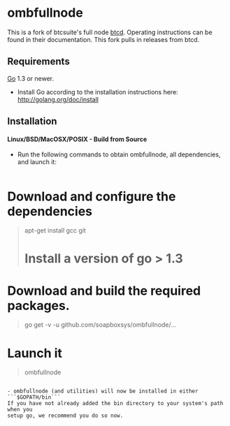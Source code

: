 ombfullnode
===========

This is a fork of btcsuite's full node
[btcd](https://github.com/btcsuite/btcd). 
Operating instructions can be found in their documentation.
This fork pulls in releases from btcd.

## Requirements

[Go](http://golang.org) 1.3 or newer.

- Install Go according to the installation instructions here:
  http://golang.org/doc/install


## Installation

#### Linux/BSD/MacOSX/POSIX - Build from Source

- Run the following commands to obtain ombfullnode, all dependencies, and
  launch it:

  ```bash
# Download and configure the dependencies
  > apt-get install gcc git
  > # Install a version of go > 1.3
# Download and build the required packages.
  > go get -v -u github.com/soapboxsys/ombfullnode/...
# Launch it
  > ombfullnode
  ```

- ombfullnode (and utilities) will now be installed in either ```$GOPATH/bin```
If you have not already added the bin directory to your system's path when you
setup go, we recommend you do so now.


